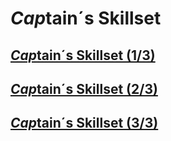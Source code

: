 # *Cap*tain´s Skillset

## [*Cap*tain´s Skillset (1/3)](https://github.com/msg-CareerPaths/sap-cap-persona/blob/main/chapters/002-captains-skillset/007a-Captains-Skillset-Nr-1.md)

## [*Cap*tain´s Skillset (2/3)](https://github.com/msg-CareerPaths/sap-cap-persona/blob/main/chapters/002-captains-skillset/007b-Captains-Skillset-Nr-2.md)

## [*Cap*tain´s Skillset (3/3)](https://github.com/msg-CareerPaths/sap-cap-persona/blob/main/chapters/002-captains-skillset/007c-Captains-Skillset-Nr-3.md)

